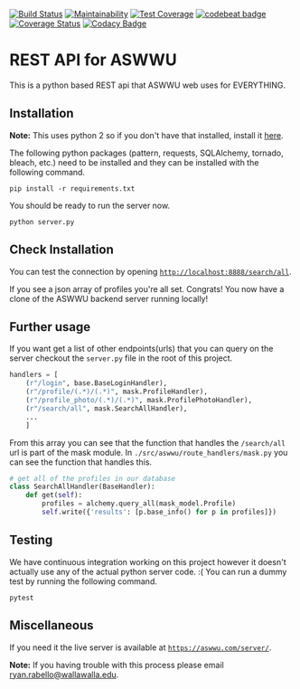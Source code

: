 [![Build Status](https://travis-ci.org/prestoncarman/python_server.svg?branch=develop)](https://travis-ci.org/prestoncarman/python_server)
[![Maintainability](https://api.codeclimate.com/v1/badges/836030dc57f2e2a4bd9b/maintainability)](https://codeclimate.com/github/prestoncarman/python_server/maintainability)
[![Test Coverage](https://api.codeclimate.com/v1/badges/836030dc57f2e2a4bd9b/test_coverage)](https://codeclimate.com/github/prestoncarman/python_server/test_coverage)
[![codebeat badge](https://codebeat.co/badges/dd21c596-ed9f-42b1-8101-edc120b333ec)](https://codebeat.co/projects/github-com-prestoncarman-python_server-develop)
[![Coverage Status](https://coveralls.io/repos/github/prestoncarman/python_server/badge.svg?branch=develop)](https://coveralls.io/github/prestoncarman/python_server?branch=develop)
[![Codacy Badge](https://api.codacy.com/project/badge/Grade/b01a02d4eb0c40e6974db21676ee1604)](https://www.codacy.com/app/prestonc/python_server?utm_source=github.com&amp;utm_medium=referral&amp;utm_content=prestoncarman/python_server&amp;utm_campaign=Badge_Grade)

# REST API for ASWWU
This is a python based REST api that ASWWU web uses for EVERYTHING.

## Installation

**Note:** This uses python 2 so if you don't have that installed, install it [here](https://www.python.org/downloads/).

The following python packages (pattern, requests, SQLAlchemy, tornado, bleach, etc.) need to be installed and they can be installed with the following command.
```
pip install -r requirements.txt
```
You should be ready to run the server now.
```
python server.py
```

## Check Installation
You can test the connection by opening [`http://localhost:8888/search/all`](http://localhost:8888/search/all).

If you see a json array of profiles you're all set. Congrats! You now have a clone of the ASWWU backend server running locally!

## Further usage
If you want get a list of other endpoints(urls) that you can query on the server checkout the `server.py` file in the root of this project.

```python
handlers = [
    (r"/login", base.BaseLoginHandler),
    (r"/profile/(.*)/(.*)", mask.ProfileHandler),
    (r"/profile_photo/(.*)/(.*)", mask.ProfilePhotoHandler),
    (r"/search/all", mask.SearchAllHandler),
    ...
    ]
```
From this array you can see that the function that handles the `/search/all` url is part of the mask module. In `./src/aswwu/route_handlers/mask.py` you can see the function that handles this.
```python
# get all of the profiles in our database
class SearchAllHandler(BaseHandler):
    def get(self):
        profiles = alchemy.query_all(mask_model.Profile)
        self.write({'results': [p.base_info() for p in profiles]})
```

## Testing
We have continuous integration working on this project however it doesn't actually use any of the actual python server code. :( You can run a dummy test by running the following command.
```
pytest
```


## Miscellaneous

If you need it the live server is available at [`https://aswwu.com/server/`](https://aswwu.com/server/).

**Note:** If you having trouble with this process please email [ryan.rabello@wallawalla.edu](mailto:ryan.rabello@wallawalla.edu).
